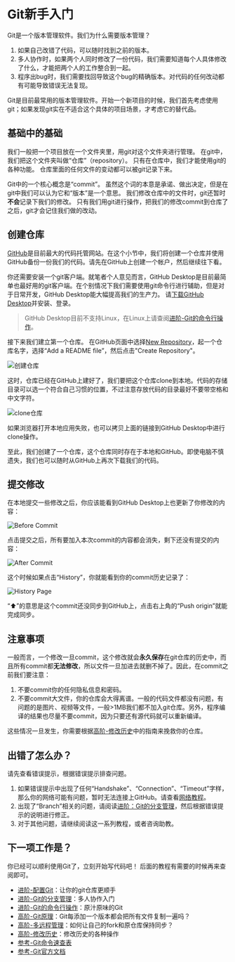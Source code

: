 # Git新手入门

Git是一个版本管理软件。我们为什么需要版本管理？

1. 如果自己改错了代码，可以随时找到之前的版本。
2. 多人协作时，如果两个人同时修改了一份代码，我们需要知道每个人具体修改了什么，才能把两个人的工作整合到一起。
3. 程序出bug时，我们需要找回导致这个bug的精确版本。对代码的任何改动都有可能导致错误无法复现。

Git是目前最常用的版本管理软件。开始一个新项目的时候，我们首先考虑使用git；如果发现git实在不适合这个具体的项目场景，才考虑它的替代品。

## 基础中的基础

我们一般把一个项目放在一个文件夹里，用git对这个文件夹进行管理。
在git中，我们把这个文件夹叫做“仓库”（repository）。
只有在仓库中，我们才能使用git的各种功能。
仓库里面的任何文件的变动都可以被git记录下来。

Git中的一个核心概念是“commit”。
虽然这个词的本意是承诺、做出决定，但是在git中我们可以认为它和“版本”是一个意思。
我们修改仓库中的文件时，git还暂时**不会**记录下我们的修改。
只有我们用git进行操作，把我们的修改commit到仓库了之后，git才会记住我们做的改动。

## 创建仓库

[GitHub](https://github.com)是目前最大的代码托管网站。在这个小节中，我们将创建一个仓库并使用GitHub备份一份我们的代码。请先在GitHub上创建一个帐户，然后继续往下看。

你还需要安装一个git客户端。就笔者个人意见而言，GitHub Desktop是目前最简单也最好用的git客户端。在个别情况下我们需要使用git命令行进行辅助，但是对于日常开发，GitHub Desktop能大幅提高我们的生产力。
请[下载GitHub Desktop](https://desktop.github.com/)并安装、登录。

> GitHub Desktop目前不支持Linux，在Linux上请查阅[进阶-Git的命令行操作](./command.md)。

接下来我们建立第一个仓库。
在GitHub页面中选择[New Repository](https://github.com/new)，起一个仓库名字，选择“Add a README file”，然后点击"Create Repository"。

![创建仓库](./images/create_repo.jpg)

这时，仓库已经在GitHub上建好了，我们要把这个仓库clone到本地。代码的存储目录可以选一个符合自己习惯的位置，不过注意存放代码的目录最好不要带空格和中文字符。

![clone仓库](./images/clone_repo.jpg)

如果浏览器打开本地应用失败，也可以拷贝上面的链接到GitHub Desktop中进行clone操作。

至此，我们创建了一个仓库，这个仓库同时存在于本地和GitHub。即使电脑不慎遗失，我们也可以随时从GitHub上再次下载我们的代码。

## 提交修改

在本地提交一些修改之后，你应该能看到GitHub Desktop上也更新了你修改的内容：

![Before Commit](./images/before_commit.jpg)

点击提交之后，所有要加入本次commit的内容都会消失，剩下还没有提交的内容：

![After Commit](./images/after_commit.jpg)

这个时候如果点击“History”，你就能看到你的commit历史记录了：

![History Page](./images/history_page.jpg)

“⬆️”的意思是这个commit还没同步到GitHub上，点击右上角的“Push origin”就能完成同步。

## 注意事项
一般而言，一个修改一旦commit，这个修改就会**永久保存**在git仓库的历史中，而且所有commit都**无法修改**，所以文件一旦加进去就删不掉了。因此，在commit之前我们要注意：

1. 不要commit你的任何隐私信息和密码。
2. 不要commit大文件，你的仓库会大得离谱。一般的代码文件都没有问题，有问题的是图片、视频等文件，一般>1MB我们都不加入git仓库。另外，程序编译的结果也尽量不要commit，因为只要还有源代码就可以重新编译。

这些情况一旦发生，你需要根据[高阶-修改历史](./history.md)中的指南来挽救你的仓库。

## 出错了怎么办？

请先查看错误提示，根据错误提示排查问题。

1. 如果错误提示中出现了任何“Handshake”、“Connection”、“Timeout”字样，那么你的网络可能有问题，暂时无法连接上GitHub。请查看[网络教程](../network/)。
2. 出现了“Branch”相关的问题，请阅读[进阶：Git的分支管理](./branch.md)，然后根据错误提示的说明进行修正。
3. 对于其他问题，请继续阅读这一系列教程，或者咨询助教。

## 下一项工作是？

你已经可以顺利使用Git了，立刻开始写代码吧！
后面的教程有需要的时候再来查阅即可。

* [进阶-配置Git](./config.md)：让你的git仓库更顺手
* [进阶-Git的分支管理](./branch.md)：多人协作入门
* [进阶-Git的命令行操作](./command.md)：原汁原味的Git
* [高阶-Git原理](./principle.md)：Git每添加一个版本都会把所有文件复制一遍吗？
* [高阶-多远程管理](./remote.md)：如何让自己的fork和原仓库保持同步？
* [高阶-修改历史](./history.md)：修改历史的各种操作
* [参考-Git命令速查表](./cheatsheet.md)
* [参考-Git官方文档](https://git-scm.com/doc)
